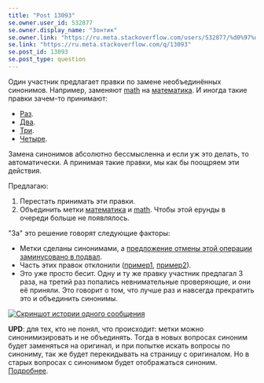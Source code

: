 ```yaml
---
title: "Post 13093"
se.owner.user_id: 532877
se.owner.display_name: "Зонтик"
se.owner.link: "https://ru.meta.stackoverflow.com/users/532877/%d0%97%d0%be%d0%bd%d1%82%d0%b8%d0%ba"
se.link: "https://ru.meta.stackoverflow.com/q/13093"
se.post_id: 13093
se.post_type: question
---
```

<p>Один участник предлагает правки по замене необъединённых синонимов. Например, заменяют <a href="https://ru.stackoverflow.com/questions/tagged/math" class="post-tag" title="показать вопросы с меткой [math]" aria-label="показать вопросы с меткой [math]" rel="tag" aria-labelledby="tag-math-tooltip-container">math</a> на <a href="https://ru.stackoverflow.com/questions/tagged/%d0%bc%d0%b0%d1%82%d0%b5%d0%bc%d0%b0%d1%82%d0%b8%d0%ba%d0%b0" class="post-tag" title="показать вопросы с меткой [математика]" aria-label="показать вопросы с меткой [математика]" rel="tag" aria-labelledby="tag-математика-tooltip-container">математика</a>. И иногда такие правки зачем-то принимают:</p>
<ul>
<li><a href="https://ru.stackoverflow.com/review/suggested-edits/885303">Раз</a>.</li>
<li><a href="https://ru.stackoverflow.com/review/suggested-edits/885325">Два</a>.</li>
<li><a href="https://ru.stackoverflow.com/review/suggested-edits/885275">Три</a>.</li>
<li><a href="https://ru.stackoverflow.com/review/suggested-edits/885158">Четыре</a>.</li>
</ul>
<p>Замена синонимов абсолютно бессмысленна и если уж это делать, то автоматически. А принимая такие правки, мы как бы поощряем  эти действия.</p>
<p>Предлагаю:</p>
<ol>
<li>Перестать принимать эти правки.</li>
<li>Объединить метки <a href="https://ru.stackoverflow.com/questions/tagged/%d0%bc%d0%b0%d1%82%d0%b5%d0%bc%d0%b0%d1%82%d0%b8%d0%ba%d0%b0" class="post-tag" title="показать вопросы с меткой [математика]" aria-label="показать вопросы с меткой [математика]" rel="tag" aria-labelledby="tag-математика-tooltip-container">математика</a> и <a href="https://ru.stackoverflow.com/questions/tagged/math" class="post-tag" title="показать вопросы с меткой [math]" aria-label="показать вопросы с меткой [math]" rel="tag" aria-labelledby="tag-math-tooltip-container">math</a>. Чтобы этой ерунды в очереди больше не появлялось.</li>
</ol>
<p>&quot;За&quot; это решение говорят следующие факторы:</p>
<ul>
<li>Метки сделаны синонимами, а <a href="https://ru.meta.stackoverflow.com/q/13080/532877">предложение отмены этой операции заминусовано в подвал</a>.</li>
<li>Часть этих правок отклонили (<a href="https://ru.stackoverflow.com/review/suggested-edits/885274">пример1</a>, <a href="https://ru.stackoverflow.com/review/suggested-edits/885088">пример2</a>).</li>
<li>Это уже просто бесит. Одну и ту же правку участник предлагал 3 раза, на третий раз попались невнимательные проверяющие, и они её приняли. Это говорит о том, что лучше раз и навсегда прекратить это и объединить синонимы.</li>
</ul>
<p><a href="https://i.stack.imgur.com/SEiYj.png" rel="nofollow noreferrer"><img src="https://i.stack.imgur.com/SEiYj.png" alt="Скриншот истории одного сообщения" /></a></p>
<p><strong>UPD</strong>: для тех, кто не понял, что происходит: метки можно синонимизировать и не объединять. Тогда в новых вопросах синоним будет заменяться на оригинал, и при попытке искать вопросы по синониму, так же будет перекидывать на страницу с оригиналом. Но в старых вопросах с синонимом будет отображаться синоним. <a href="https://ru.meta.stackoverflow.com/q/6583/532877">Подробнее</a>.</p>
